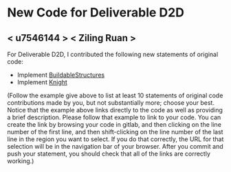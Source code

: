 # New Code for Deliverable D2D

## < u7546144 > < Ziling Ruan >

For Deliverable D2D, I contributed the following new statements of original code:

- Implement [BuildableStructures](https://gitlab.cecs.anu.edu.au/u7546144/comp1110-ass2/-/blob/main/src/comp1110/ass2/Knight.java#L1-47) 
- Implement [Knight](https://gitlab.cecs.anu.edu.au/u7546144/comp1110-ass2/-/blob/main/src/comp1110/ass2/BuildableStructures.java#L1-88)

(Follow the example give above to list at least 10 statements of original code contributions made by you, but not substantially more; choose your best. Notice that the example above links directly to the code as well as providing a brief description.   Please follow that example to link to your code.  You can create the link by browsing your code in gitlab, and then clicking on the line number of the first line, and then shift-clicking on the line number of the last line in the region you want to select.  If you do that correctly, the URL for that selection will be in the navigation bar of your browser.  After you commit and push your statement, you should check that all of the links are correctly working.)

